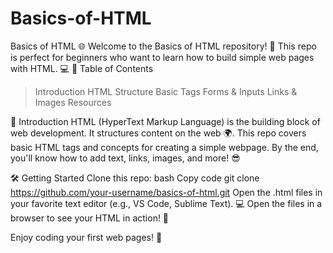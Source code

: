 # Basics-of-HTML
Basics of HTML 🌐
Welcome to the Basics of HTML repository! 🎉 
This repo is perfect for beginners who want to learn how to build simple web pages with HTML. 💻
📑 Table of Contents
>Introduction
>HTML Structure
>Basic Tags
>Forms & Inputs
>Links & Images
>Resources


🚀 Introduction
HTML (HyperText Markup Language) is the building block of web development. It structures content on the web 🌍. 
This repo covers basic HTML tags and concepts for creating a simple webpage. 
By the end, you'll know how to add text, links, images, and more! 😎


🛠️ Getting Started
Clone this repo:
bash
Copy code
git clone https://github.com/your-username/basics-of-html.git
Open the .html files in your favorite text editor (e.g., VS Code, Sublime Text). 💻
Open the files in a browser to see your HTML in action! 🌟

Enjoy coding your first web pages! 🚀
